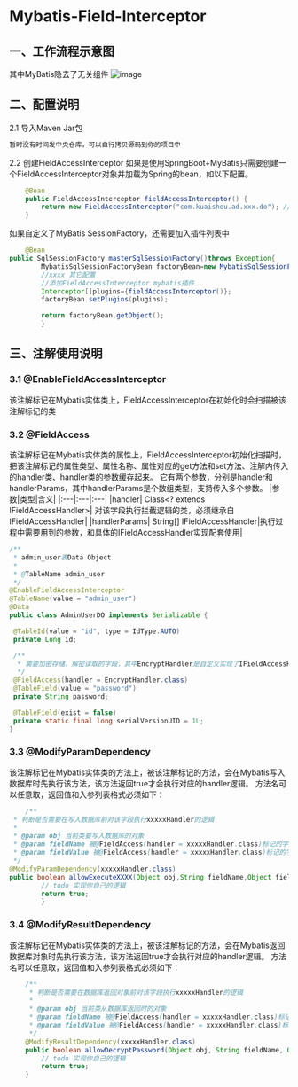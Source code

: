 # Mybatis-Field-Interceptor
## 一、工作流程示意图
其中MyBatis隐去了无关组件
 ![image](https://user-images.githubusercontent.com/9764306/147635964-ab9651cc-9bcc-4833-a5b1-3ca4212b2a4e.png)

## 二、配置说明
2.1 导入Maven Jar包
```XML
暂时没有时间发中央仓库，可以自行拷贝源码到你的项目中
```

2.2 创建FieldAccessInterceptor
如果是使用SpringBoot+MyBatis只需要创建一个FieldAccessInterceptor对象并加载为Spring的bean，如以下配置。
```Java
    @Bean
    public FieldAccessInterceptor fieldAccessInterceptor() {
        return new FieldAccessInterceptor("com.kuaishou.ad.xxx.do"); //注解的类所在的package路径，范围越小启动越快
    }
```
如果自定义了MyBatis SessionFactory，还需要加入插件列表中
```Java
    @Bean
public SqlSessionFactory masterSqlSessionFactory()throws Exception{
        MybatisSqlSessionFactoryBean factoryBean=new MybatisSqlSessionFactoryBean();
        //xxxx 其它配置
        //添加FieldAccessInterceptor mybatis插件
        Interceptor[]plugins={fieldAccessInterceptor()};
        factoryBean.setPlugins(plugins);

        return factoryBean.getObject();
        }
```

## 三、注解使用说明
### 3.1 @EnableFieldAccessInterceptor
该注解标记在Mybatis实体类上，FieldAccessInterceptor在初始化时会扫描被该注解标记的类

### 3.2 @FieldAccess
该注解标记在Mybatis实体类的属性上，FieldAccessInterceptor初始化扫描时，把该注解标记的属性类型、属性名称、属性对应的get方法和set方法、注解内传入的handler类、handler类的参数缓存起来。
它有两个参数，分别是handler和handlerParams，其中handlerParams是个数组类型，支持传入多个参数。
|参数|类型|含义|
|:---|:---|:---|
|handler|	Class<? extends IFieldAccessHandler>|	对该字段执行拦截逻辑的类，必须继承自IFieldAccessHandler|
|handlerParams|	String[]	IFieldAccessHandler|执行过程中需要用到的参数，和具体的IFieldAccessHandler实现配套使用|
```Java
/**
 * admin_user表Data Object
 *
 * @TableName admin_user
 */
@EnableFieldAccessInterceptor
@TableName(value = "admin_user")
@Data
public class AdminUserDO implements Serializable {

 @TableId(value = "id", type = IdType.AUTO)
 private Long id;

 /**
  * 需要加密存储，解密读取的字段，其中EncryptHandler是自定义实现了IFieldAccessHandler的类
  */
 @FieldAccess(handler = EncryptHandler.class)
 @TableField(value = "password")
 private String password;

 @TableField(exist = false)
 private static final long serialVersionUID = 1L;
}
```

### 3.3 @ModifyParamDependency
该注解标记在Mybatis实体类的方法上，被该注解标记的方法，会在Mybatis写入数据库时先执行该方法，该方法返回true才会执行对应的handler逻辑。
方法名可以任意取，返回值和入参列表格式必须如下：

```Java
    /**
 * 判断是否需要在写入数据库前对该字段执行xxxxxHandler的逻辑
 *
 * @param obj 当前类要写入数据库的对象
 * @param fieldName 被@FieldAccess(handler = xxxxxHandler.class)标记的字段名称
 * @param fieldValue 被@FieldAccess(handler = xxxxxHandler.class)标记的字段值
 */
@ModifyParamDependency(xxxxxHandler.class)
public boolean allowExecuteXXXX(Object obj,String fieldName,Object fieldValue){
        // todo 实现你自己的逻辑
        return true;
        }
```

### 3.4 @ModifyResultDependency
该注解标记在Mybatis实体类的方法上，被该注解标记的方法，会在Mybatis返回数据库对象时先执行该方法，该方法返回true才会执行对应的handler逻辑。
方法名可以任意取，返回值和入参列表格式必须如下：
```Java
    /**
     * 判断是否需要在数据库返回对象前对该字段执行xxxxxHandler的逻辑
     *
     * @param obj 当前类从数据库返回时的对象
     * @param fieldName 被@FieldAccess(handler = xxxxxHandler.class)标记的字段名称
     * @param fieldValue 被@FieldAccess(handler = xxxxxHandler.class)标记的字段值
     */
    @ModifyResultDependency(xxxxxHandler.class)
    public boolean allowDecryptPassword(Object obj, String fieldName, Object fieldValue) {
        // todo 实现你自己的逻辑
        return true;
    }
```
